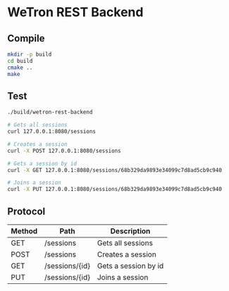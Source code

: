 # WeTron REST Backend

## Compile
```bash
mkdir -p build
cd build
cmake ..
make
```

## Test
```bash
./build/wetron-rest-backend
```

```bash
# Gets all sessions
curl 127.0.0.1:8080/sessions

# Creates a session
curl -X POST 127.0.0.1:8080/sessions

# Gets a session by id
curl -X GET 127.0.0.1:8080/sessions/68b329da9893e34099c7d8ad5cb9c940

# Joins a session
curl -X PUT 127.0.0.1:8080/sessions/68b329da9893e34099c7d8ad5cb9c940
```

## Protocol
| Method | Path | Description |
| ------ | ---- | ----------- |
| GET    | /sessions | Gets all sessions |
| POST   | /sessions | Creates a session |
| GET    | /sessions/{id} | Gets a session by id |
| PUT    | /sessions/{id} | Joins a session |
